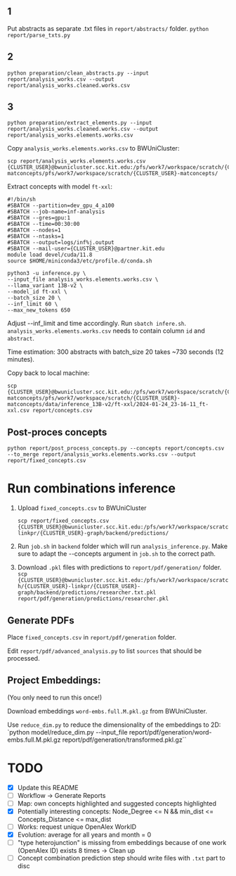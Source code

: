 ## 1

Put abstracts as separate .txt files in `report/abstracts/` folder.
`python report/parse_txts.py`

## 2

`python preparation/clean_abstracts.py --input report/analysis_works.csv --output report/analysis_works.cleaned.works.csv`

## 3

`python preparation/extract_elements.py --input report/analysis_works.cleaned.works.csv --output report/analysis_works.elements.works.csv`

Copy `analysis_works.elements.works.csv` to BWUniCluster:

```
scp report/analysis_works.elements.works.csv {CLUSTER_USER}@bwunicluster.scc.kit.edu:/pfs/work7/workspace/scratch/{CLUSTER_USER}-matconcepts/pfs/work7/workspace/scratch/{CLUSTER_USER}-matconcepts/
```

Extract concepts with model `ft-xxl`:

```
#!/bin/sh
#SBATCH --partition=dev_gpu_4_a100
#SBATCH --job-name=inf-analysis
#SBATCH --gres=gpu:1
#SBATCH --time=00:30:00
#SBATCH --nodes=1
#SBATCH --ntasks=1
#SBATCH --output=logs/inf%j.output
#SBATCH --mail-user={CLUSTER_USER}@partner.kit.edu
module load devel/cuda/11.8
source $HOME/miniconda3/etc/profile.d/conda.sh

python3 -u inference.py \
--input_file analysis_works.elements.works.csv \
--llama_variant 13B-v2 \
--model_id ft-xxl \
--batch_size 20 \
--inf_limit 60 \
--max_new_tokens 650
```

Adjust --inf_limit and time accordingly. Run `sbatch infere.sh`. `analysis_works.elements.works.csv` needs to contain column `id` and `abstract`.

Time estimation: 300 abstracts with batch_size 20 takes ~730 seconds (12 minutes).

Copy back to local machine:

```
scp {CLUSTER_USER}@bwunicluster.scc.kit.edu:/pfs/work7/workspace/scratch/{CLUSTER_USER}-matconcepts/pfs/work7/workspace/scratch/{CLUSTER_USER}-matconcepts/data/inference_13B-v2/ft-xxl/2024-01-24_23-16-11_ft-xxl.csv report/concepts.csv
```

## Post-proces concepts

`python report/post_process_concepts.py --concepts report/concepts.csv --to_merge report/analysis_works.elements.works.csv --output report/fixed_concepts.csv`

# Run combinations inference

1. Upload `fixed_concepts.csv` to BWUniCluster

   ```
   scp report/fixed_concepts.csv {CLUSTER_USER}@bwunicluster.scc.kit.edu:/pfs/work7/workspace/scratch/{CLUSTER_USER}-linkpr/{CLUSTER_USER}-graph/backend/predictions/
   ```

2. Run `job.sh` in `backend` folder which will run `analysis_inference.py`.
   Make sure to adapt the --concepts argument in `job.sh` to the correct path.

3. Download `.pkl` files with predictions to `report/pdf/generation/` folder.
   `scp {CLUSTER_USER}@bwunicluster.scc.kit.edu:/pfs/work7/workspace/scratch/{CLUSTER_USER}-linkpr/{CLUSTER_USER}-graph/backend/predictions/researcher.txt.pkl report/pdf/generation/predictions/researcher.pkl`

## Generate PDFs

Place `fixed_concepts.csv` in `report/pdf/generation` folder.

Edit `report/pdf/advanced_analysis.py` to list `sources` that should be processed.

## Project Embeddings:

(You only need to run this once!)

Download embeddings `word-embs.full.M.pkl.gz` from BWUniCluster.

Use `reduce_dim.py` to reduce the dimensionality of the embeddings to 2D:
`python model/reduce_dim.py --input_file report/pdf/generation/word-embs.full.M.pkl.gz report/pdf/generation/transformed.pkl.gz``

# TODO

- [x] Update this README
- [ ] Workflow -> Generate Reports
- [ ] Map: own concepts highlighted and suggested concepts highlighted
- [x] Potentially interesting concepts: Node_Degree <= N && min_dist <= Concepts_Distance <= max_dist
- [ ] Works: request unique OpenAlex WorkID
- [x] Evolution: average for all years and month = 0
- [ ] "type heterojunction" is missing from embeddings because of one work (OpenAlex ID) exists 8 times -> Clean up
- [ ] Concept combination prediction step should write files with `.txt` part to disc
